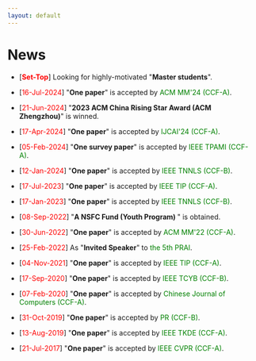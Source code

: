 ```yaml
---
layout: default
---
```


# News

<ul>

<p style="margin-top: 6px;"><li>[<font color="red"><b>Set-Top</b></font>] Looking for highly-motivated "<b>Master students</b>".

<p style="margin-top: 6px;"><li>[<font color="red">16-Jul-2024</font>] "<b>One paper</b>" is accepted by <font color="green">ACM MM'24 (CCF-A)</font>.</li></p>

<p style="margin-top: 6px;"><li>[<font color="red">21-Jun-2024</font>] "<b>2023 ACM China Rising Star Award (ACM Zhengzhou)</b>" is winned.</li></p>

<p style="margin-top: 6px;"><li>[<font color="red">17-Apr-2024</font>] "<b>One paper</b>" is accepted by <font color="green">IJCAI'24 (CCF-A)</font>.</li></p>

<p style="margin-top: 6px;"><li>[<font color="red">05-Feb-2024</font>] "<b>One survey paper</b>" is accepted by <font color="green">IEEE TPAMI (CCF-A)</font>.</li></p>

<p style="margin-top: 6px;"><li>[<font color="red">12-Jan-2024</font>] "<b>One paper</b>" is accepted by <font color="green">IEEE TNNLS (CCF-B)</font>.</li></p>

<p style="margin-top: 6px;"><li>[<font color="red">17-Jul-2023</font>] "<b>One paper</b>" is accepted by <font color="green">IEEE TIP (CCF-A)</font>.</li></p>
 
<p style="margin-top: 6px;"><li>[<font color="red">17-Jan-2023</font>] "<b>One paper</b>" is accepted by <font color="green">IEEE TNNLS (CCF-B)</font>.</li></p> 
 
<p style="margin-top: 6px;"><li>[<font color="red">08-Sep-2022</font>] "<b>A NSFC Fund (Youth Program) </b>" is obtained.</li></p>
 
<p style="margin-top: 6px;"><li>[<font color="red">30-Jun-2022</font>] "<b>One paper</b>" is accepted by <font color="green">ACM MM'22 (CCF-A)</font>.</li></p>
 
<p style="margin-top: 6px;"><li>[<font color="red">25-Feb-2022</font>] As "<b>Invited Speaker</b>" to <font color="green"> the 5th PRAI</font>.</li></p>
 
<!-- <p style="margin-top: 6px;"><li>[<font color="red">24-Dec-2021</font>] Invited to be a member of "<b>The BAAI Young Scientist Association (Qingyuan Club)</b>".-->  
  
<p style="margin-top: 6px;"><li>[<font color="red">04-Nov-2021</font>] "<b>One paper</b>" is accepted by <font color="green">IEEE TIP (CCF-A)</font>.</li></p>  

<p style="margin-top: 6px;"><li>[<font color="red">17-Sep-2020</font>] "<b>One paper</b>" is accepted by <font color="green">IEEE TCYB (CCF-B)</font>.</li></p>

<p style="margin-top: 6px;"><li>[<font color="red">07-Feb-2020</font>] "<b>One paper</b>" is accepted by <font color="green">Chinese Journal of Computers (CCF-A)</font>.</li></p>

<p style="margin-top: 6px;"><li>[<font color="red">31-Oct-2019</font>] "<b>One paper</b>" is accepted by <font color="green">PR (CCF-B)</font>.</li></p>

<p style="margin-top: 6px;"><li>[<font color="red">13-Aug-2019</font>] "<b>One paper</b>" is accepted by <font color="green">IEEE TKDE (CCF-A)</font>.</li></p>
 
<p style="margin-top: 6px;"><li>[<font color="red">21-Jul-2017</font>]  "<b>One paper</b>" is accepted by <font color="green">IEEE CVPR (CCF-A)</font>.</li></p>
